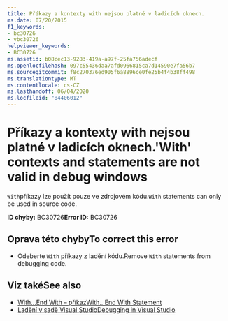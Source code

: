 ```yaml
---
title: Příkazy a kontexty with nejsou platné v ladicích oknech.
ms.date: 07/20/2015
f1_keywords:
- bc30726
- vbc30726
helpviewer_keywords:
- BC30726
ms.assetid: b08cec13-9283-419a-a97f-25fa756adecf
ms.openlocfilehash: 097c55436daa7afd0966815ca7d14590e7fa56b7
ms.sourcegitcommit: f8c270376ed905f6a8896ce0fe25b4f4b38ff498
ms.translationtype: MT
ms.contentlocale: cs-CZ
ms.lasthandoff: 06/04/2020
ms.locfileid: "84406012"
---
```

# <a name="with-contexts-and-statements-are-not-valid-in-debug-windows"></a><span data-ttu-id="74cc9-102">Příkazy a kontexty with nejsou platné v ladicích oknech.</span><span class="sxs-lookup"><span data-stu-id="74cc9-102">'With' contexts and statements are not valid in debug windows</span></span>
<span data-ttu-id="74cc9-103">`With`příkazy lze použít pouze ve zdrojovém kódu.</span><span class="sxs-lookup"><span data-stu-id="74cc9-103">`With` statements can only be used in source code.</span></span>  
  
 <span data-ttu-id="74cc9-104">**ID chyby:** BC30726</span><span class="sxs-lookup"><span data-stu-id="74cc9-104">**Error ID:** BC30726</span></span>  
  
## <a name="to-correct-this-error"></a><span data-ttu-id="74cc9-105">Oprava této chyby</span><span class="sxs-lookup"><span data-stu-id="74cc9-105">To correct this error</span></span>  
  
- <span data-ttu-id="74cc9-106">Odeberte `With` příkazy z ladění kódu.</span><span class="sxs-lookup"><span data-stu-id="74cc9-106">Remove `With` statements from debugging code.</span></span>  
  
## <a name="see-also"></a><span data-ttu-id="74cc9-107">Viz také</span><span class="sxs-lookup"><span data-stu-id="74cc9-107">See also</span></span>

- [<span data-ttu-id="74cc9-108">With...End With – příkaz</span><span class="sxs-lookup"><span data-stu-id="74cc9-108">With...End With Statement</span></span>](../language-reference/statements/with-end-with-statement.md)
- [<span data-ttu-id="74cc9-109">Ladění v sadě Visual Studio</span><span class="sxs-lookup"><span data-stu-id="74cc9-109">Debugging in Visual Studio</span></span>](/visualstudio/debugger/debugger-feature-tour)

